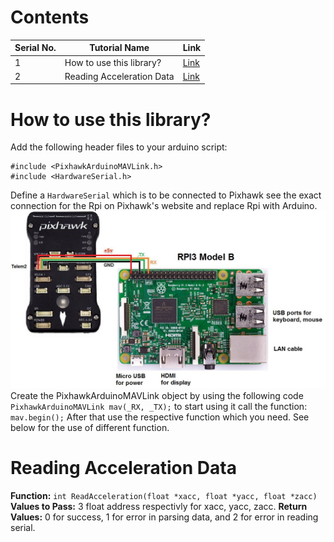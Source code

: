 # Contents

| Serial No. | Tutorial Name | Link |
| ---------- | ------------- | ----- |
| 1 | How to use this library? | [Link](#How-to-use-this-Library?) |
| 2 | Reading Acceleration Data | [Link](#Reading-Acceleration-Data) |

# How to use this library?
Add the following header files to your arduino script:
```
#include <PixhawkArduinoMAVLink.h>
#include <HardwareSerial.h>
```
Define a ```HardwareSerial``` which is to be connected to Pixhawk see the exact connection for the Rpi on Pixhawk's website and replace Rpi with Arduino.
![Connection for Pixhawk 2](RaspberryPi_Pixhawk_wiring1.jpg)
Create the PixhawkArduinoMAVLink object by using the following code ```PixhawkArduinoMAVLink mav(_RX, _TX);```
to start using it call the function: ```mav.begin();``` After that use the respective function which you need. See below for the use of different function.

# Reading Acceleration Data
**Function:** ```int ReadAcceleration(float *xacc, float *yacc, float *zacc)```
**Values to Pass:** 3 float address respectivly for xacc, yacc, zacc.
**Return Values:** 0 for success, 1 for error in parsing data, and 2 for error in reading serial.
